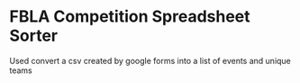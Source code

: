 # FBLA Competition Spreadsheet Sorter

Used convert a csv created by google forms into a list of events and unique teams